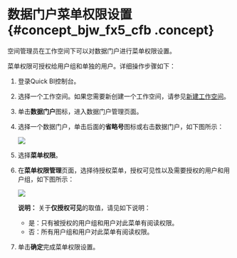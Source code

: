 # 数据门户菜单权限设置 {#concept_bjw_fx5_cfb .concept}

空间管理员在工作空间下可以对数据门户进行菜单权限设置。

菜单权限可授权给用户组和单独的用户。详细操作步骤如下：

1.  登录Quick BI控制台。
2.  选择一个工作空间。如果您需要新创建一个工作空间，请参见[新建工作空间](cn.zh-CN/用户指南/组织管理/新建工作空间.md#)。
3.  单击**数据门户**图标，进入数据门户管理页面。
4.  选择一个数据门户，单击后面的**省略号**图标或右击数据门户，如下图所示：

    ![](http://static-aliyun-doc.oss-cn-hangzhou.aliyuncs.com/assets/img/20216/154271044911717_zh-CN.png)

5.  选择**菜单权限**。
6.  在**菜单权限管理**页面，选择待授权菜单，授权可见性以及需要授权的用户和用户组，如下图所示：

    ![](http://static-aliyun-doc.oss-cn-hangzhou.aliyuncs.com/assets/img/20216/154271044911716_zh-CN.png)

    **说明：** 关于**仅授权可见**的取值，请见如下说明：

    -   是：只有被授权的用户组和用户对此菜单有阅读权限。
    -   否：所有用户组和用户对此菜单有阅读权限。
7.  单击**确定**完成菜单权限设置。

